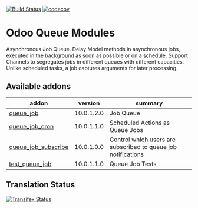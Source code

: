 [![Build Status](https://travis-ci.org/OCA/queue.svg?branch=10.0)](https://travis-ci.org/OCA/queue)
[![codecov](https://codecov.io/gh/OCA/queue/branch/10.0/graph/badge.svg)](https://codecov.io/gh/OCA/queue)


Odoo Queue Modules
==================

Asynchronous Job Queue. Delay Model methods in asynchronous jobs, executed in
the background as soon as possible or on a schedule.  Support Channels to
segregates jobs in different queues with different capacities. Unlike
scheduled tasks, a job captures arguments for later processing.


[//]: # (addons)

Available addons
----------------
addon | version | summary
--- | --- | ---
[queue_job](queue_job/) | 10.0.1.2.0 | Job Queue
[queue_job_cron](queue_job_cron/) | 10.0.1.1.0 | Scheduled Actions as Queue Jobs
[queue_job_subscribe](queue_job_subscribe/) | 10.0.1.0.0 | Control which users are subscribed to queue job notifications
[test_queue_job](test_queue_job/) | 10.0.1.1.0 | Queue Job Tests

[//]: # (end addons)

Translation Status
------------------
[![Transifex Status](https://www.transifex.com/projects/p/OCA-queue-10-0/chart/image_png)](https://www.transifex.com/projects/p/OCA-queue-10-0)

